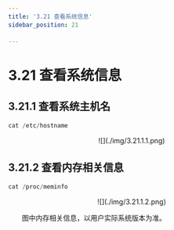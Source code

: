 ```yaml
---
title: '3.21 查看系统信息'
sidebar_position: 21

---
```


# 3.21 查看系统信息

## 3.21.1 查看系统主机名

```c#
cat /etc/hostname
```

<center>
![](./img/3.21.1.1.png)
</center>

## 3.21.2 查看内存相关信息

```c#
cat /proc/meminfo
```

<center>
![](./img/3.21.1.2.png)
</center>

&emsp;&emsp;图中内存相关信息，以用户实际系统版本为准。